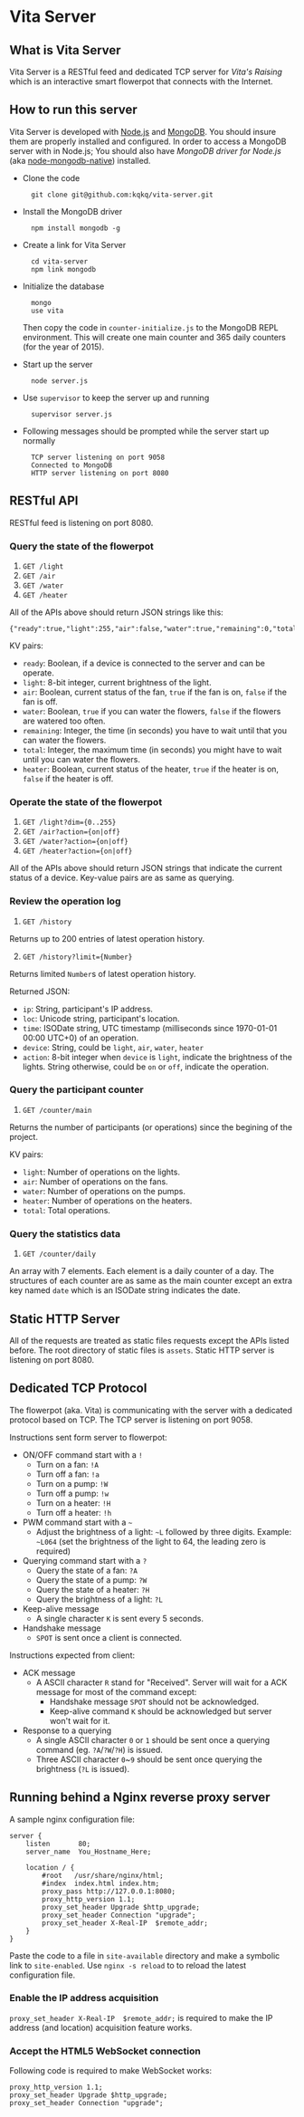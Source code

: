 # Vita Server 

## What is Vita Server
Vita Server is a RESTful feed and dedicated TCP server for *Vita's Raising* which is an interactive smart flowerpot that connects with the Internet. 

## How to run this server

Vita Server is developed with [Node.js](https://nodejs.org) and [MongoDB](http://www.mongodb.org). You should insure them are properly installed and configured. In order to access a MongoDB server with in Node.js; You should also have *MongoDB driver for Node.js* (aka [node-mongodb-native](http://mongodb.github.io/node-mongodb-native/)) installed. 

* Clone the code

		git clone git@github.com:kqkq/vita-server.git
		
* Install the MongoDB driver

		npm install mongodb -g
		 		
* Create a link for Vita Server

		cd vita-server
		npm link mongodb
		
* Initialize the database

		mongo
		use vita
	
	Then copy the code in `counter-initialize.js` to the MongoDB REPL environment. This will create one main counter and 365 daily counters (for the year of 2015). 
		
* Start up the server

		node server.js
		
* Use `supervisor` to keep the server up and running

		supervisor server.js
		
* Following messages should be prompted while the server start up normally

		TCP server listening on port 9058
		Connected to MongoDB
		HTTP server listening on port 8080
		
## RESTful API

RESTful feed is listening on port 8080.

### Query the state of the flowerpot

1. `GET /light`
2. `GET /air`
3. `GET /water`
4. `GET /heater`

All of the APIs above should return JSON strings like this:

    {"ready":true,"light":255,"air":false,"water":true,"remaining":0,"total":600,"heater":true}

KV pairs:

* `ready`: Boolean, if a device is connected to the server and can be operate.
* `light`: 8-bit integer, current brightness of the light.
* `air`: Boolean, current status of the fan, `true` if the fan is on, `false` if the fan is off.
* `water`: Boolean, `true` if you can water the flowers, `false` if the flowers are watered too often.
* `remaining`: Integer, the time (in seconds)  you have to wait until that you can water the flowers.
* `total`: Integer, the maximum time (in seconds) you might have to wait until you can water the flowers.
* `heater`: Boolean, current status of the heater, `true` if the heater is on, `false` if the heater is off.

### Operate the state of the flowerpot

1. `GET /light?dim={0..255}`
2. `GET /air?action={on|off}`
3. `GET /water?action={on|off}`
4. `GET /heater?action={on|off}`

All of the APIs above should return JSON strings that indicate the current status of a device. Key-value pairs are as same as querying.

### Review the operation log

1. `GET /history`

Returns up to 200 entries of latest operation history.

2. `GET /history?limit={Number}`

Returns limited `Number`s of latest operation history.

Returned JSON:

* `ip`: String, participant's IP address.
* `loc`: Unicode string, participant's location. 
* `time`: ISODate string, UTC timestamp (milliseconds since 1970-01-01 00:00 UTC+0) of an operation.
* `device`: String, could be `light`, `air`, `water`, `heater`
* `action`: 8-bit integer when `device` is `light`, indicate the brightness of the lights. String otherwise, could be `on` or `off`, indicate the operation.

### Query the participant counter

1. `GET /counter/main`

Returns the number of participants (or operations) since the begining of the project.

KV pairs:

* `light`: Number of operations on the lights.
* `air`: Number of operations on the fans.
* `water`: Number of operations on the pumps.
* `heater`: Number of operations on the heaters.
* `total`: Total operations.

### Query the statistics data

1. `GET /counter/daily`

An array with 7 elements. Each element is a daily counter of a day. The structures of each counter are as same as the main counter except an extra key named `date` which is an ISODate string indicates the date.

## Static HTTP Server

All of the requests are treated as static files requests except the APIs listed before. The root directory of static files is `assets`. Static HTTP server is listening on port 8080.

## Dedicated TCP Protocol

The flowerpot (aka. Vita) is communicating with the server with a dedicated protocol based on TCP. The TCP server is listening on port 9058.

Instructions sent form server to flowerpot: 

* ON/OFF command start with a `!`
    - Turn on a fan: `!A`
    - Turn off a fan: `!a`
    - Turn on a pump: `!W`
    - Turn off a pump: `!w`
    - Turn on a heater: `!H`
    - Turn off a heater: `!h`
* PWM command start with a `~`
    - Adjust the brightness of a light: `~L` followed by three digits. Example: `~L064` (set the brightness of the light to 64, the leading zero is required)
* Querying command start with a `?`
    - Query the state of a fan: `?A`
    - Query the state of a pump: `?W`
    - Query the state of a heater: `?H`
    - Query the brightness of a light: `?L`
* Keep-alive message
    - A single character `K` is sent every 5 seconds.
* Handshake message
    - `SPOT` is sent once a client is connected.

Instructions expected from client:

* ACK message
    - A ASCII character `R` stand for "Received". Server will wait for a ACK message for most of the command except:
        + Handshake message `SPOT` should not be acknowledged.
        + Keep-alive command `K` should be acknowledged but server won't wait for it.
* Response to a querying
    - A single ASCII character `0` or `1` should be sent once a querying command (eg. `?A`/`?W`/`?H`) is issued.
    - Three ASCII character `0`\~`9` should be sent once querying the brightness (`?L` is issued).

## Running behind a Nginx reverse proxy server

A sample nginx configuration file:

	server {
	    listen       80;
	    server_name  You_Hostname_Here;

	    location / {
	        #root   /usr/share/nginx/html;
	        #index  index.html index.htm;
	        proxy_pass http://127.0.0.1:8080;
	        proxy_http_version 1.1;
	        proxy_set_header Upgrade $http_upgrade;
	        proxy_set_header Connection "upgrade";
	        proxy_set_header X-Real-IP  $remote_addr;
	    }
	}
	
Paste the code to a file in `site-available` directory and make a symbolic link to `site-enabled`. Use `nginx -s reload` to to reload the latest configuration file.
	
### Enable the IP address acquisition

`proxy_set_header X-Real-IP  $remote_addr;` is required to make the IP address (and location) acquisition feature works.

### Accept the HTML5 WebSocket connection

Following code is required to make WebSocket works:

	proxy_http_version 1.1;
	proxy_set_header Upgrade $http_upgrade;
	proxy_set_header Connection "upgrade";